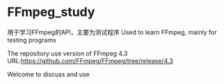 # FFmpeg_study
用于学习FFmpeg的API，主要为测试程序
Used to learn FFmpeg, mainly for testing programs

The repository use version of FFmpeg 4.3
URL:https://github.com/FFmpeg/FFmpeg/tree/release/4.3

Welcome to discuss and use
